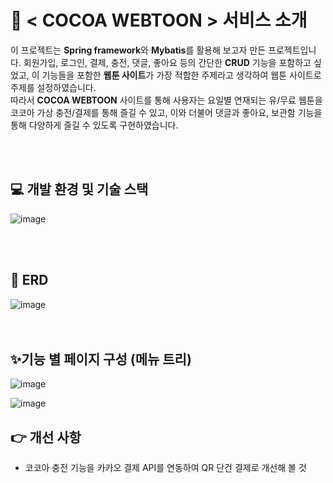 # 📖 < COCOA WEBTOON > 서비스 소개
 이 프로젝트는 **Spring framework**와 **Mybatis**를 활용해 보고자 만든 프로젝트입니다. 회원가입, 로그인, 결제, 충전, 댓글, 좋아요 등의 간단한 **CRUD** 기능을 포함하고 싶었고, 
이 기능들을 포함한 **웹툰 사이트**가 가장 적합한 주제라고 생각하여 웹툰 사이트로 주제를 설정하였습니다.       
 따라서 **COCOA WEBTOON** 사이트를 통해 사용자는 요일별 연재되는 유/무료 웹툰을 코코아 가상 충전/결제를 통해 즐길 수 있고, 이와 더불어 댓글과 좋아요, 보관함 기능을 통해
다양하게 즐길 수 있도록 구현하였습니다.
<!--템플릿 엔진으로 JSP를 선택한 이유는 원래는 spring framework에 Thymeleaf를 dependencies추가 했었는데 spring에서는 타임리프가 잘 호환이 되지 않는 문제가 생겼고
타임리프는 스프링부트와 잘 맞는 템플릿 엔진이라는 것을 깨닫고 JSP로 다시 변경하게 되었습니다.-->
    
<br>
<br>
      
## 💻 개발 환경 및 기술 스택
![image](https://github.com/choihjhj/CocoaWebtoon/assets/148078504/2318e067-a707-4c46-bc05-0324d8f022b8)

 
<!--
- **Java** : JDK 11
- **Editor** : STS(Spring Tool Suite)3
- **Database** : Oracle SQL Developer
- **Framework** : Spring
-->
   <br>
   <br>
       
## 🧩 ERD 
![image](https://github.com/choihjhj/CocoaWebtoon/assets/148078504/793eb738-460f-4eb7-a617-276522c5bb43)
<br>
<br>
<br>

## ✨기능 별 페이지 구성 (메뉴 트리)
![image](https://github.com/choihjhj/CocoaWebtoon/assets/148078504/ceb8f748-5c03-458f-acb1-61989e71a357)

![image](https://github.com/choihjhj/CocoaWebtoon/assets/148078504/21aab200-43d3-453a-a883-d659bbbbe05d)
    
## 👉 개선 사항
- 코코아 충전 기능을 카카오 결제 API를 연동하여 QR 단건 결제로 개선해 볼 것
